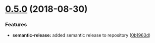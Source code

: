 # [0.5.0](https://github.com/Staffbase/plugins-client-sdk/compare/v0.4.0...v0.5.0) (2018-08-30)


### Features

* **semantic-release:** added semantic release to repository ([0b1963d](https://github.com/Staffbase/plugins-client-sdk/commit/0b1963d))

